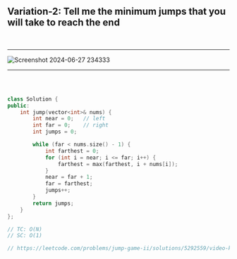 
## Variation-2: Tell me the minimum jumps that you will take to reach the end

<br>

<hr>

![Screenshot 2024-06-27 234333](https://github.com/Mehul237/A2Z-DSA-Course/assets/117193057/9368c257-fc7e-4896-bba0-3c6b68950dd4)

<hr>
<br>

```cpp

class Solution {
public:
    int jump(vector<int>& nums) {
        int near = 0;   // left
        int far = 0;    // right
        int jumps = 0;

        while (far < nums.size() - 1) {
            int farthest = 0;
            for (int i = near; i <= far; i++) {
                farthest = max(farthest, i + nums[i]);
            }
            near = far + 1;
            far = farthest;
            jumps++;
        }
        return jumps;        
    }
};

// TC: O(N)
// SC: O(1)

// https://leetcode.com/problems/jump-game-ii/solutions/5292559/video-keep-near-and-far-position-and-get-the-farthest-position

```

